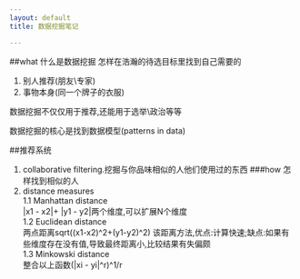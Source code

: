 ```yaml
---
layout: default
title: 数据挖掘笔记

---
```


##what 什么是数据挖掘
怎样在浩瀚的待选目标里找到自己需要的  
1. 别人推荐(朋友\专家)  
2. 事物本身(同一个牌子的衣服)

数据挖掘不仅仅用于推荐,还能用于选举\政治等等  

数据挖掘的核心是找到数据模型(patterns in data)

##推荐系统
1. collaborative filtering.挖掘与你品味相似的人他们使用过的东西
###how 怎样找到相似的人
1. distance measures  
1.1 Manhattan distance  
|x1 - x2|+ |y1 - y2|两个维度,可以扩展N个维度  
1.2 Euclidean distance  
两点距离sqrt((x1-x2)^2+(y1-y2)^2)
该距离方法,优点:计算快速;缺点:如果有些维度存在没有值,导致最终距离小,比较结果有失偏颇  
1.3 Minkowski distance  
整合以上函数(|xi - yi|^r)^1/r



